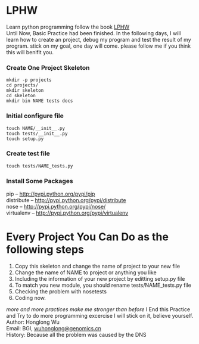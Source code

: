 # LPHW
Learn python programming follow the book [LPHW](http://www.2cto.com/shouce/Pythonbbf/ex11.html)     
Until Now, Basic Practice had been finished.
In the following days, I will learn how to create an
project, debug my program and test the result of my program.
stick on my goal, one day will come.
please follow me if you think this will benifit you.    

### Create One Project Skeleton      

	mkdir -p projects    
	cd projects/    
	mkdir skeleton        
	cd skeleton    
	mkdir bin NAME tests docs    

### Initial configure file

	touch NAME/__init__.py    
	touch tests/__init__.py    
	touch setup.py    

### Create test file    

	touch tests/NAME_tests.py

### Install Some Packages    
pip – http://pypi.python.org/pypi/pip    
distribute – http://pypi.python.org/pypi/distribute    
nose – http://pypi.python.org/pypi/nose/    
virtualenv – http://pypi.python.org/pypi/virtualenv    

# Every Project You Can Do as the following steps

1. Copy this skeleton and change the name of project to your new file
2. Change the name of NAME to project or anything you like
3. Including the information of your new project by editting setup.py file
4. To match you new module, you should rename tests/NAME_tests.py file
5. Checking the problem with nosetests
6. Coding now.

*more and more practices make me stronger than before*
I End this Practice and Try to do more programming excercise
I will stick on it, believe yourself.
Author: Honglong Wu    
Email: BGI, wuhonglong@genomics.cn    
History: Because all the problem was caused by the DNS

